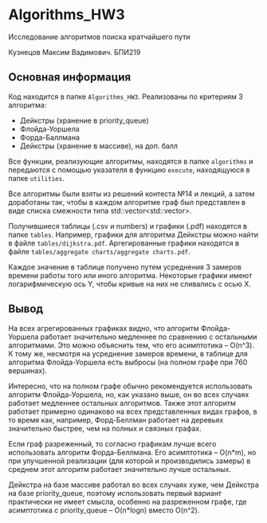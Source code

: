 # Algorithms_HW3
Исследование алгоритмов поиска кратчайшего пути

Кузнецов Максим Вадимович. БПИ219

## Основная информация
Код находится в папке `Algorithms_HW3`. Реализованы по критериям 3 алгоритма:
- Дейкстры (хранение в priority_queue)
- Флойда-Уоршела
- Форда-Баллмана
- Дейкстры (хранение в массиве), на доп. балл

Все функции, реализующие алгоритмы, находятся в папке `algorithms` и передаются с помощью указателя в функцию `execute`, находящуюся в папке `utilities`.

Все алгоритмы были взяты из решений контеста №14 и лекций, а затем доработаны так, чтобы в каждом алгоритме граф был представлен в виде списка смежности типа std::vector<std::vector<Edge>>.

Получившиеся таблицы (.csv и numbers) и графики (.pdf) находятся в папке `tables`. Например, графики для алгоритма Дейкстры можно найти в файле `tables/dijkstra.pdf`. Аргегированные графики находятся в файле `tables/aggregate charts/aggregate charts.pdf`.
  
Каждое значение в таблице получено путем усреднения 3 замеров времени работы того или иного алгоритма. Некоторые графики имеют логарифмическую ось Y, чтобы кривые на них не сливались с осью X.
  
## Вывод
На всех агрегированных графиках видно, что алгоритм Флойда-Уоршела работает значительно медленнее по сравнению с остальными алгоритмами. Это можно объяснить тем, что его асимптотика – O(n^3). К тому же, несмотря на усреднение замеров времени, в таблице для алгоритма Флойда-Уоршела есть выбросы (на полном графе при 760 вершинах).
  
Интересно, что на полном графе обычно рекомендуется использовать алгоритм Флойда-Уоршела, но, как указано выше, он во всех случаях работает медленнее остальных алгоритмов. Также этот алгоритм работает примерно одинаково на всех представленных видах графов, в то время как, например, Форд-Беллман работает на деревьях значительно быстрее, чем на полных и связных графах.
  
Если граф разреженный, то согласно графикам лучше всего использовать алгоритм Форда-Беллмана. Его асимптотика – O(n*m), но при улучшенной реализации (для которой и производились замеры) в среднем этот алгоритм работает значительно лучше остальных.
  
Дейкстра на базе массиве работал во всех случаях хуже, чем Дейкстра на базе priority_queue, поэтому использовать первый вариант практически не имеет смысла, особенно на разреженном графе, где асимптотика c priority_queue – O(n*logn) вместо O(n^2).
